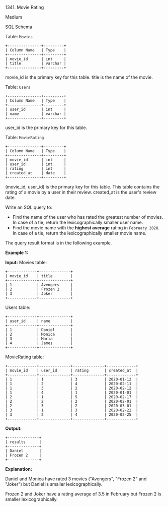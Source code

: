 1341\. Movie Rating

Medium

SQL Schema

Table: `Movies`

    +---------------+---------+ 
    | Column Name   | Type    | 
    +---------------+---------+ 
    | movie_id      | int     | 
    | title         | varchar | 
    +---------------+---------+ 

movie_id is the primary key for this table. title is the name of the movie.

Table: `Users`

    +---------------+---------+ 
    | Column Name   | Type    | 
    +---------------+---------+ 
    | user_id       | int     | 
    | name          | varchar | 
    +---------------+---------+ 
    
user_id is the primary key for this table.

Table: `MovieRating`

    +---------------+---------+ 
    | Column Name   | Type    | 
    +---------------+---------+ 
    | movie_id      | int     | 
    | user_id       | int     | 
    | rating        | int     | 
    | created_at    | date    | 
    +---------------+---------+ 

(movie_id, user_id) is the primary key for this table. This table contains the rating of a movie by a user in their review. created_at is the user's review date.

Write an SQL query to:

*   Find the name of the user who has rated the greatest number of movies. In case of a tie, return the lexicographically smaller user name.
*   Find the movie name with the **highest average** rating in `February 2020`. In case of a tie, return the lexicographically smaller movie name.

The query result format is in the following example.

**Example 1:**

**Input:** Movies table: 

    +-------------+--------------+ 
    | movie_id    | title        | 
    +-------------+--------------+ 
    | 1           | Avengers     | 
    | 2           | Frozen 2     | 
    | 3           | Joker        | 
    +-------------+--------------+ 
    
Users table: 

    +-------------+--------------+ 
    | user_id     | name         | 
    +-------------+--------------+ 
    | 1           | Daniel       | 
    | 2           | Monica       | 
    | 3           | Maria        | 
    | 4           | James        | 
    +-------------+--------------+ 

MovieRating table: 

    +-------------+--------------+--------------+-------------+ 
    | movie_id    | user_id      | rating       | created_at  | 
    +-------------+--------------+--------------+-------------+ 
    | 1           | 1            | 3            | 2020-01-12  | 
    | 1           | 2            | 4            | 2020-02-11  | 
    | 1           | 3            | 2            | 2020-02-12  | 
    | 1           | 4            | 1            | 2020-01-01  | 
    | 2           | 1            | 5            | 2020-02-17  | 
    | 2           | 2            | 2            | 2020-02-01  | 
    | 2           | 3            | 2            | 2020-03-01  | 
    | 3           | 1            | 3            | 2020-02-22  | 
    | 3           | 2            | 4            | 2020-02-25  | 
    +-------------+--------------+--------------+-------------+

**Output:** 
    
    +--------------+ 
    | results      | 
    +--------------+ 
    | Daniel       | 
    | Frozen 2     | 
    +--------------+

**Explanation:**

Daniel and Monica have rated 3 movies ("Avengers", "Frozen 2" and "Joker") but Daniel is smaller lexicographically.

Frozen 2 and Joker have a rating average of 3.5 in February but Frozen 2 is smaller lexicographically. 

